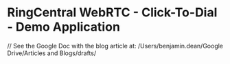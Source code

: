 # RingCentral WebRTC - Click-To-Dial - Demo Application

// See the Google Doc with the blog article at: /Users/benjamin.dean/Google Drive/Articles and Blogs/drafts/
